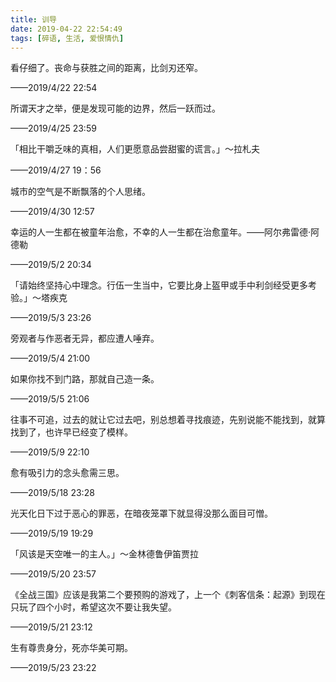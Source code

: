 ```yaml
---
title: 训导
date: 2019-04-22 22:54:49
tags: [碎语, 生活, 爱恨情仇]
---
```


看仔细了。丧命与获胜之间的距离，比剑刃还窄。

——2019/4/22 22:54

所谓天才之举，便是发现可能的边界，然后一跃而过。

——2019/4/25 23:59

「相比干嚼乏味的真相，人们更愿意品尝甜蜜的谎言。」～拉札夫

——2019/4/27 19：56

城市的空气是不断飘落的个人思绪。

——2019/4/30 12:57

幸运的人一生都在被童年治愈，不幸的人一生都在治愈童年。——阿尔弗雷德·阿德勒

——2019/5/2 20:34

「请始终坚持心中理念。行伍一生当中，它要比身上盔甲或手中利剑经受更多考验。」～塔疾克

——2019/5/3 23:26

旁观者与作恶者无异，都应遭人唾弃。

——2019/5/4 21:00

如果你找不到门路，那就自己造一条。

——2019/5/5 21:06

往事不可追，过去的就让它过去吧，别总想着寻找痕迹，先别说能不能找到，就算找到了，也许早已经变了模样。

——2019/5/9 22:10

愈有吸引力的念头愈需三思。

——2019/5/18 23:28

光天化日下过于恶心的罪恶，在暗夜笼罩下就显得没那么面目可憎。

——2019/5/19 19:29

「风该是天空唯一的主人。」～金林德鲁伊笛贾拉

——2019/5/20 23:57

《全战三国》应该是我第二个要预购的游戏了，上一个《刺客信条：起源》到现在只玩了四个小时，希望这次不要让我失望。

——2019/5/21 23:12

生有尊贵身分，死亦华美可期。

——2019/5/23 23:22
